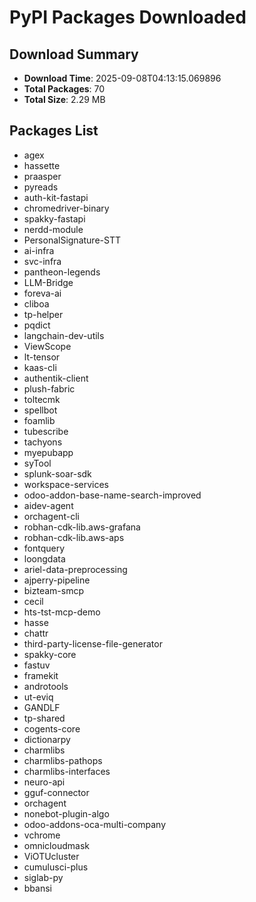 # PyPI Packages Downloaded

## Download Summary
- **Download Time**: 2025-09-08T04:13:15.069896
- **Total Packages**: 70
- **Total Size**: 2.29 MB

## Packages List
- agex
- hassette
- praasper
- pyreads
- auth-kit-fastapi
- chromedriver-binary
- spakky-fastapi
- nerdd-module
- PersonalSignature-STT
- ai-infra
- svc-infra
- pantheon-legends
- LLM-Bridge
- foreva-ai
- cliboa
- tp-helper
- pqdict
- langchain-dev-utils
- ViewScope
- lt-tensor
- kaas-cli
- authentik-client
- plush-fabric
- toltecmk
- spellbot
- foamlib
- tubescribe
- tachyons
- myepubapp
- syTool
- splunk-soar-sdk
- workspace-services
- odoo-addon-base-name-search-improved
- aidev-agent
- orchagent-cli
- robhan-cdk-lib.aws-grafana
- robhan-cdk-lib.aws-aps
- fontquery
- loongdata
- ariel-data-preprocessing
- ajperry-pipeline
- bizteam-smcp
- cecil
- hts-tst-mcp-demo
- hasse
- chattr
- third-party-license-file-generator
- spakky-core
- fastuv
- framekit
- androtools
- ut-eviq
- GANDLF
- tp-shared
- cogents-core
- dictionarpy
- charmlibs
- charmlibs-pathops
- charmlibs-interfaces
- neuro-api
- gguf-connector
- orchagent
- nonebot-plugin-algo
- odoo-addons-oca-multi-company
- vchrome
- omnicloudmask
- ViOTUcluster
- cumulusci-plus
- siglab-py
- bbansi
